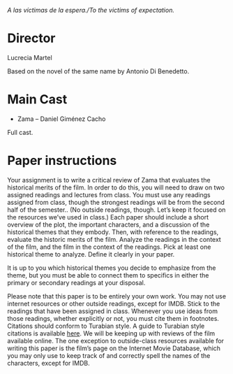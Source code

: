 

_A las víctimas de la espera./To the victims of expectation._

# Director

Lucrecia Martel

Based on the novel of the same name by Antonio Di Benedetto.

# Main Cast

- Zama – Daniel Giménez Cacho

Full cast.

# Paper instructions

Your assignment is to write a critical review of Zama that evaluates the historical merits of the film. In order to do this, you will need to draw on two assigned readings and lectures from class. You must use any readings assigned from class, though the strongest readings will be from the second half of the semester.. (No outside readings, though. Let’s keep it focused on the resources we’ve used in class.) Each paper should include a short overview of the plot, the important characters, and a discussion of the historical themes that they embody. Then, with reference to the readings, evaluate the historic merits of the film. Analyze the readings in the context of the film, and the film in the context of the readings. Pick at least one historical theme to analyze. Define it clearly in your paper.

It is up to you which historical themes you decide to emphasize from the theme, but you must be able to connect them to specifics in either the primary or secondary readings at your disposal.

Please note that this paper is to be entirely your own work. You may not use internet resources or other outside readings, except for IMDB. Stick to the readings that have been assigned in class. Whenever you use ideas from those readings, whether explicitly or not, you must cite them in footnotes. Citations should conform to Turabian style. A guide to Turabian style citations is available [here](https://www.chicagomanualofstyle.org/turabian/citation-guide.html). We will be keeping up with reviews of the film available online. The one exception to outside-class resources available for writing this paper is the film’s page on the Internet Movie Database, which you may only use to keep track of and correctly spell the names of the characters, except for IMDB.